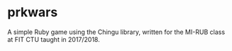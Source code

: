 # prkwars
A simple Ruby game using the Chingu library, written for the MI-RUB class at FIT CTU taught in 2017/2018.
